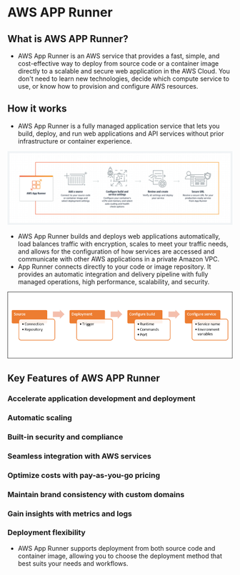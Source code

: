 # AWS APP Runner
## What is AWS APP Runner?
* AWS App Runner is an AWS service that provides a fast, simple, and cost-effective way to deploy from source code or a container image directly to a scalable and secure web application in the AWS Cloud. You don't need to learn new technologies, decide which compute service to use, or know how to provision and configure AWS resources.
## How it works
* AWS App Runner is a fully managed application service that lets you build, deploy, and run web applications and API services without prior infrastructure or container experience.

![](./images/Diagram_AWS-App-Runner.png)

* AWS App Runner builds and deploys web applications automatically, load balances traffic with encryption, scales to meet your traffic needs, and allows for the configuration of how services are accessed and communicate with other AWS applications in a private Amazon VPC.
* App Runner connects directly to your code or image repository. It provides an automatic integration and delivery pipeline with fully managed operations, high performance, scalability, and security.

![](./images/create-service-workflow.png)

## Key Features of AWS APP Runner
### Accelerate application development and deployment
### Automatic scaling
### Built-in security and compliance
### Seamless integration with AWS services
### Optimize costs with pay-as-you-go pricing
### Maintain brand consistency with custom domains
### Gain insights with metrics and logs
### Deployment flexibility
* AWS App Runner supports deployment from both source code and container image, allowing you to choose the deployment method that best suits your needs and workflows.
